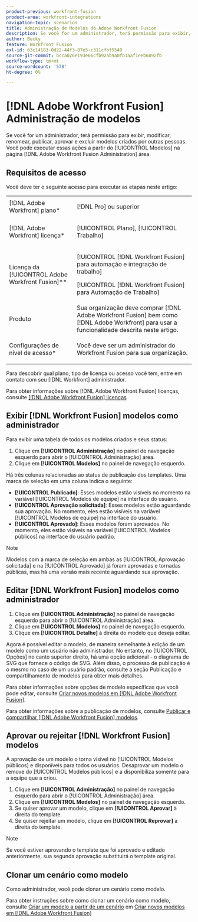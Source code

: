 ```yaml
---
product-previous: workfront-fusion
product-area: workfront-integrations
navigation-topic: scenarios
title: Administração de Modelos do Adobe Workfront Fusion
description: Se você for um administrador, terá permissão para exibir, modificar, renomear, publicar, aprovar e excluir modelos criados por outras pessoas. Você pode executar essas ações a partir do [!UICONTROL Modelos] na página [!DNL Adobe Workfront Fusion Administration] área.
author: Becky
feature: Workfront Fusion
exl-id: 63c14183-0d22-44f3-87e5-c311cfbf5540
source-git-commit: bcca026e193e66cfb92ab9a0fb1aaf1eeb6892fb
workflow-type: tm+mt
source-wordcount: '578'
ht-degree: 0%

---
```


# [!DNL Adobe Workfront Fusion] Administração de modelos

Se você for um administrador, terá permissão para exibir, modificar, renomear, publicar, aprovar e excluir modelos criados por outras pessoas. Você pode executar essas ações a partir do [!UICONTROL Modelos] na página [!DNL Adobe Workfront Fusion Administration] área.

## Requisitos de acesso

Você deve ter o seguinte acesso para executar as etapas neste artigo:

<table style="table-layout:auto"> 
 <col> 
 <col> 
 <tbody> 
  <tr> 
    <td role="rowheader">[!DNL Adobe Workfront] plano*</td> 
   <td> <p>[!DNL Pro] ou superior</p> </td> 
  </tr>
   <tr data-mc-conditions="QuicksilverOrClassic.Draft mode"> 
    <td role="rowheader">[!DNL Adobe Workfront] licença*</td> 
    <td> <p>[!UICONTROL Plano], [!UICONTROL Trabalho]</p> </td> 
   </tr>
  <tr> 
   <td role="rowheader">Licença da [!UICONTROL Adobe Workfront Fusion]**</td> 
  <td> <p>[!UICONTROL [!DNL Workfront Fusion] para automação e integração de trabalho] </p><p>[!UICONTROL [!DNL Workfront Fusion] para Automação de Trabalho] </p>  </td>  
  </tr> 
  <tr> 
   <td role="rowheader">Produto</td> 
   <td>Sua organização deve comprar [!DNL Adobe Workfront Fusion] bem como [!DNL Adobe Workfront] para usar a funcionalidade descrita neste artigo.</td> 
  </tr> 
  <tr data-mc-conditions=""> 
   <td role="rowheader">Configurações de nível de acesso*</td> 
   <td> <p>Você deve ser um administrador do Workfront Fusion para sua organização.</p> </td> 
  </tr> 
 </tbody> 
</table>

Para descobrir qual plano, tipo de licença ou acesso você tem, entre em contato com seu [!DNL Workfront] administrador.

Para obter informações sobre [!DNL Adobe Workfront Fusion] licenças, consulte [[!DNL Adobe Workfront Fusion] licenças](../../../workfront-fusion/get-started/license-automation-vs-integration.md)

## Exibir [!DNL Workfront Fusion] modelos como administrador

Para exibir uma tabela de todos os modelos criados e seus status:

1. Clique em **[!UICONTROL Administração]** no painel de navegação esquerdo para abrir o [!UICONTROL Administração] área.
1. Clique em **[!UICONTROL Modelos]** no painel de navegação esquerdo.

Há três colunas relacionadas ao status de publicação dos templates. Uma marca de seleção em uma coluna indica o seguinte:

* **[!UICONTROL Publicado]**: Esses modelos estão visíveis no momento na variável [!UICONTROL Modelos de equipe] na interface do usuário.
* **[!UICONTROL Aprovação solicitada]**: Esses modelos estão aguardando sua aprovação. No momento, eles estão visíveis na variável [!UICONTROL Modelos de equipe] na interface do usuário.
* **[!UICONTROL Aprovado]**: Esses modelos foram aprovados. No momento, eles estão visíveis na variável [!UICONTROL Modelos públicos] na interface do usuário padrão.

>[!NOTE]
>
>Modelos com a marca de seleção em ambas as [!UICONTROL Aprovação solicitada] e na [!UICONTROL Aprovado] já foram aprovadas e tornadas públicas, mas há uma versão mais recente aguardando sua aprovação.

## Editar [!DNL Workfront Fusion] modelos como administrador

1. Clique em **[!UICONTROL Administração]** no painel de navegação esquerdo para abrir o [!UICONTROL Administração] área.
1. Clique em **[!UICONTROL Modelos]** no painel de navegação esquerdo.
1. Clique em **[!UICONTROL Detalhe]** à direita do modelo que deseja editar.

Agora é possível editar o modelo, de maneira semelhante à edição de um modelo como um usuário não administrador. No entanto, no [!UICONTROL Opções] no canto superior direito, há uma opção adicional - o diagrama de SVG que fornece o código de SVG. Além disso, o processo de publicação é o mesmo no caso de um usuário padrão, consulte a seção Publicação e compartilhamento de modelos para obter mais detalhes.

Para obter informações sobre opções de modelo específicas que você pode editar, consulte [Criar novos modelos em [!DNL Adobe Workfront Fusion]](../../../workfront-fusion/scenarios/templates/create-new-fusion-templates.md).

Para obter informações sobre a publicação de modelos, consulte [Publicar e compartilhar [!DNL Adobe Workfront Fusion] modelos](../../../workfront-fusion/scenarios/templates/publish-and-share-fusion-templates.md).

## Aprovar ou rejeitar [!DNL Workfront Fusion] modelos

A aprovação de um modelo o torna visível no [!UICONTROL Modelos públicos] e disponíveis para todos os usuários. Desaprovar um modelo o remove do [!UICONTROL Modelos públicos] e a disponibiliza somente para a equipe que a criou.

1. Clique em **[!UICONTROL Administração]** no painel de navegação esquerdo para abrir o [!UICONTROL Administração] área.
1. Clique em **[!UICONTROL Modelos]** no painel de navegação esquerdo.
1. Se quiser aprovar um modelo, clique em **[!UICONTROL Aprovar]** à direita do template.
1. Se quiser rejeitar um modelo, clique em **[!UICONTROL Reprovar]** à direita do template.

>[!NOTE]
>
>Se você estiver aprovando o template que foi aprovado e editado anteriormente, sua segunda aprovação substituirá o template original.

## Clonar um cenário como modelo

Como administrador, você pode clonar um cenário como modelo.

Para obter instruções sobre como clonar um cenário como modelo, consulte [Criar um modelo a partir de um cenário](../../../workfront-fusion/scenarios/templates/create-new-fusion-templates.md#create-a-template-from-a-scenario) em [Criar novos modelos em [!DNL Adobe Workfront Fusion]](../../../workfront-fusion/scenarios/templates/create-new-fusion-templates.md)
